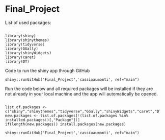 # Final_Project

List of used packages:

```{r}

library(shiny)
library(shinythemes)
library(tidyverse)
library(GGally)
library(shinyWidgets)
library(caret)
library(DT)

```

Code to run the shiny app through GitHub

```{r}
shiny::runGitHub('Final_Project','cassioaumonti', ref="main")
```

Run the code below and all required packages will be installed if they are not already in your local machine and the app will automatically be opened.
```{r}

list.of.packages <- c("shiny","shinythemes","tidyverse","GGally","shinyWidgets","caret","DT")
new.packages <- list.of.packages[!(list.of.packages %in% installed.packages()[,"Package"])]
if(length(new.packages)) install.packages(new.packages)

shiny::runGitHub('Final_Project','cassioaumonti', ref="main")
```
